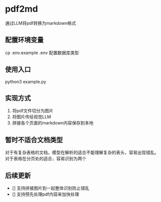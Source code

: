 # pdf2md
通过LLM将pdf转换为markdown格式

## 配置环境变量
cp .env.example .env
配置数据库类型

## 使用入口
python3 example.py


## 实现方式
1. 将pdf文件切分为图片
2. 将图片传给视觉LLM
3. 拼接各个页面的markdown内容保存到本地

## 暂时不适合文档类型
对于有复杂表格的文档，模型在解析的适合不能理解复杂的表头，容易出现错乱。
对于表格在分页处的适合，容易识别为两个

## 后续更新
- [] 支持拼接图片到一起整体识别防止错乱
- [] 支持预先处理pdf内容来加快处理

